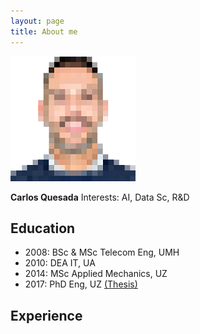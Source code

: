 ```yaml
---
layout: page
title: About me
---
```


![](/img/me.png)

**Carlos Quesada**
Interests: AI, Data Sc, R&D

## Education
* 2008: BSc & MSc Telecom Eng, UMH
* 2010: DEA IT, UA
* 2014: MSc Applied Mechanics, UZ
* 2017: PhD Eng, UZ [(Thesis)](https://zaguan.unizar.es/record/59996/files/TESIS-2017-017.pdf)

## Experience

